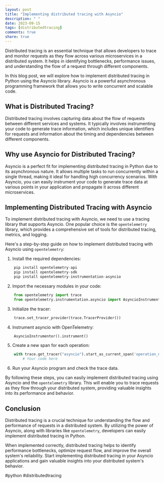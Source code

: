 ```yaml
---
layout: post
title: "Implementing distributed tracing with Asyncio"
description: " "
date: 2023-09-15
tags: [distributedtracing]
comments: true
share: true
---
```


Distributed tracing is an essential technique that allows developers to trace and monitor requests as they flow across various microservices in a distributed system. It helps in identifying bottlenecks, performance issues, and understanding the flow of a request through different components.

In this blog post, we will explore how to implement distributed tracing in Python using the Asyncio library. Asyncio is a powerful asynchronous programming framework that allows you to write concurrent and scalable code.

## What is Distributed Tracing?

Distributed tracing involves capturing data about the flow of requests between different services and systems. It typically involves instrumenting your code to generate trace information, which includes unique identifiers for requests and information about the timing and dependencies between different components.

## Why use Asyncio for Distributed Tracing?

Asyncio is a perfect fit for implementing distributed tracing in Python due to its asynchronous nature. It allows multiple tasks to run concurrently within a single thread, making it ideal for handling high concurrency scenarios. With Asyncio, you can easily instrument your code to generate trace data at various points in your application and propagate it across different microservices.

## Implementing Distributed Tracing with Asyncio

To implement distributed tracing with Asyncio, we need to use a tracing library that supports Asyncio. One popular choice is the `opentelemetry` library, which provides a comprehensive set of tools for distributed tracing, metrics, and logging.

Here's a step-by-step guide on how to implement distributed tracing with Asyncio using `opentelemetry`:

1. Install the required dependencies:
```python
    pip install opentelemetry-api
    pip install opentelemetry-sdk
    pip install opentelemetry-instrumentation-asyncio
```
2. Import the necessary modules in your code:
```python
    from opentelemetry import trace
    from opentelemetry.instrumentation.asyncio import AsyncioInstrumentor
```
3. Initialize the tracer:
```python
    trace.set_tracer_provider(trace.TracerProvider())
```
4. Instrument asyncio with OpenTelemetry:
```python
    AsyncioInstrumentor().instrument()
```
5. Create a new span for each operation:
```python
    with trace.get_tracer("asyncio").start_as_current_span('operation_name'):
        # Your code here
```
6. Run your Asyncio program and check the trace data.

By following these steps, you can easily implement distributed tracing using Asyncio and the `opentelemetry` library. This will enable you to trace requests as they flow through your distributed system, providing valuable insights into its performance and behavior.

## Conclusion

Distributed tracing is a crucial technique for understanding the flow and performance of requests in a distributed system. By utilizing the power of Asyncio, along with libraries like `opentelemetry`, developers can easily implement distributed tracing in Python.

When implemented correctly, distributed tracing helps to identify performance bottlenecks, optimize request flow, and improve the overall system's reliability. Start implementing distributed tracing in your Asyncio applications and gain valuable insights into your distributed system's behavior. 

#python #distributedtracing